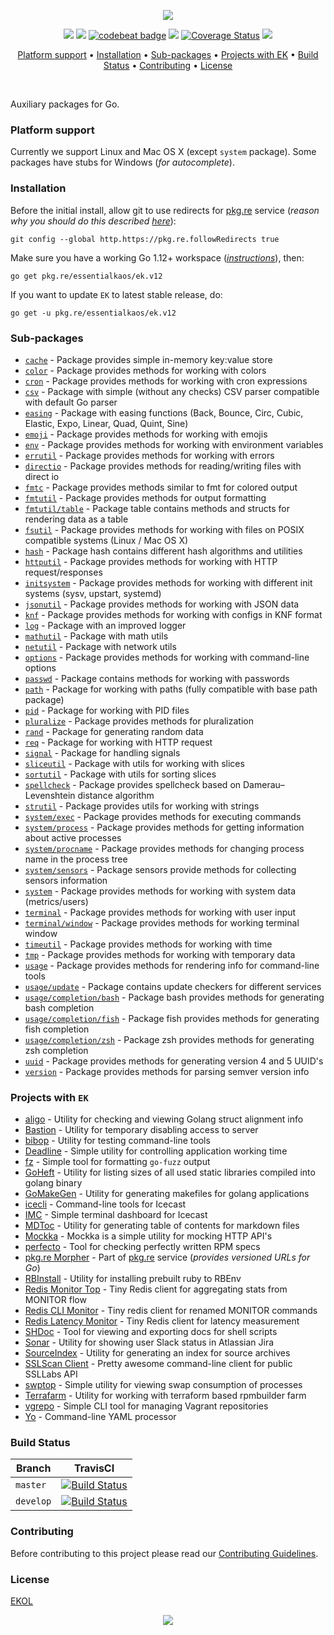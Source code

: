<p align="center"><a href="#readme"><img src="https://gh.kaos.st/go-ek.svg"/></a></p>

<p align="center">
  <a href="https://godoc.org/pkg.re/essentialkaos/ek.v12"><img src="https://godoc.org/pkg.re/essentialkaos/ek.v12?status.svg"></a>
  <a href="https://goreportcard.com/report/github.com/essentialkaos/ek"><img src="https://goreportcard.com/badge/github.com/essentialkaos/ek"></a>
  <a href="https://codebeat.co/projects/github-com-essentialkaos-ek"><img alt="codebeat badge" src="https://codebeat.co/badges/3649d737-e5b9-4465-9765-b9f4ebec60ec" /></a>
  <a href="https://travis-ci.com/essentialkaos/ek"><img src="https://travis-ci.com/essentialkaos/ek.svg?branch=master"></a>
  <a href="https://coveralls.io/github/essentialkaos/ek"><img src="https://coveralls.io/repos/github/essentialkaos/ek/badge.svg" alt="Coverage Status" /></a>
  <a href="https://essentialkaos.com/ekol"><img src="https://gh.kaos.st/ekol.svg"></a>
</p>

<p align="center"><a href="#platform-support">Platform support</a> • <a href="#installation">Installation</a> • <a href="#sub-packages">Sub-packages</a> • <a href="#projects-with-ek">Projects with EK</a> • <a href="#build-status">Build Status</a> • <a href="#contributing">Contributing</a> • <a href="#license">License</a></p>

<br/>

Auxiliary packages for Go.

### Platform support

Currently we support Linux and Mac OS X (except `system` package). Some packages have stubs for Windows (_for autocomplete_).

### Installation

Before the initial install, allow git to use redirects for [pkg.re](https://github.com/essentialkaos/pkgre) service (_reason why you should do this described [here](https://github.com/essentialkaos/pkgre#git-support)_):

```
git config --global http.https://pkg.re.followRedirects true
```

Make sure you have a working Go 1.12+ workspace (_[instructions](https://golang.org/doc/install)_), then:

```
go get pkg.re/essentialkaos/ek.v12
```

If you want to update `EK` to latest stable release, do:

```
go get -u pkg.re/essentialkaos/ek.v12
```

### Sub-packages

* [`cache`](https://godoc.org/pkg.re/essentialkaos/ek.v12/cache) - Package provides simple in-memory key:value store
* [`color`](https://godoc.org/pkg.re/essentialkaos/ek.v12/color) - Package provides methods for working with colors
* [`cron`](https://godoc.org/pkg.re/essentialkaos/ek.v12/cron) - Package provides methods for working with cron expressions
* [`csv`](https://godoc.org/pkg.re/essentialkaos/ek.v12/csv) - Package with simple (without any checks) CSV parser compatible with default Go parser
* [`easing`](https://godoc.org/pkg.re/essentialkaos/ek.v12/easing) - Package with easing functions (Back, Bounce, Circ, Cubic, Elastic, Expo, Linear, Quad, Quint, Sine)
* [`emoji`](https://godoc.org/pkg.re/essentialkaos/ek.v12/emoji) - Package provides methods for working with emojis
* [`env`](https://godoc.org/pkg.re/essentialkaos/ek.v12/env) - Package provides methods for working with environment variables
* [`errutil`](https://godoc.org/pkg.re/essentialkaos/ek.v12/errutil) - Package provides methods for working with errors
* [`directio`](https://godoc.org/pkg.re/essentialkaos/ek.v12/directio) - Package provides methods for reading/writing files with direct io
* [`fmtc`](https://godoc.org/pkg.re/essentialkaos/ek.v12/fmtc) - Package provides methods similar to fmt for colored output
* [`fmtutil`](https://godoc.org/pkg.re/essentialkaos/ek.v12/fmtutil) - Package provides methods for output formatting
* [`fmtutil/table`](https://godoc.org/pkg.re/essentialkaos/ek.v12/fmtutil/table) - Package table contains methods and structs for rendering data as a table
* [`fsutil`](https://godoc.org/pkg.re/essentialkaos/ek.v12/fsutil) - Package provides methods for working with files on POSIX compatible systems (Linux / Mac OS X)
* [`hash`](https://godoc.org/pkg.re/essentialkaos/ek.v12/hash) - Package hash contains different hash algorithms and utilities
* [`httputil`](https://godoc.org/pkg.re/essentialkaos/ek.v12/httputil) - Package provides methods for working with HTTP request/responses
* [`initsystem`](https://godoc.org/pkg.re/essentialkaos/ek.v12/initsystem) - Package provides methods for working with different init systems (sysv, upstart, systemd)
* [`jsonutil`](https://godoc.org/pkg.re/essentialkaos/ek.v12/jsonutil) - Package provides methods for working with JSON data
* [`knf`](https://godoc.org/pkg.re/essentialkaos/ek.v12/knf) - Package provides methods for working with configs in KNF format
* [`log`](https://godoc.org/pkg.re/essentialkaos/ek.v12/log) - Package with an improved logger
* [`mathutil`](https://godoc.org/pkg.re/essentialkaos/ek.v12/mathutil) - Package with math utils
* [`netutil`](https://godoc.org/pkg.re/essentialkaos/ek.v12/netutil) - Package with network utils
* [`options`](https://godoc.org/pkg.re/essentialkaos/ek.v12/options) - Package provides methods for working with command-line options
* [`passwd`](https://godoc.org/pkg.re/essentialkaos/ek.v12/passwd) - Package contains methods for working with passwords
* [`path`](https://godoc.org/pkg.re/essentialkaos/ek.v12/path) - Package for working with paths (fully compatible with base path package)
* [`pid`](https://godoc.org/pkg.re/essentialkaos/ek.v12/pid) - Package for working with PID files
* [`pluralize`](https://godoc.org/pkg.re/essentialkaos/ek.v12/pluralize) - Package provides methods for pluralization
* [`rand`](https://godoc.org/pkg.re/essentialkaos/ek.v12/rand) - Package for generating random data
* [`req`](https://godoc.org/pkg.re/essentialkaos/ek.v12/req) - Package for working with HTTP request
* [`signal`](https://godoc.org/pkg.re/essentialkaos/ek.v12/signal) - Package for handling signals
* [`sliceutil`](https://godoc.org/pkg.re/essentialkaos/ek.v12/sliceutil) - Package with utils for working with slices
* [`sortutil`](https://godoc.org/pkg.re/essentialkaos/ek.v12/sortutil) - Package with utils for sorting slices
* [`spellcheck`](https://godoc.org/pkg.re/essentialkaos/ek.v12/spellcheck) - Package provides spellcheck based on Damerau–Levenshtein distance algorithm
* [`strutil`](https://godoc.org/pkg.re/essentialkaos/ek.v12/strutil) - Package provides utils for working with strings
* [`system/exec`](https://godoc.org/pkg.re/essentialkaos/ek.v12/system/process) - Package provides methods for executing commands
* [`system/process`](https://godoc.org/pkg.re/essentialkaos/ek.v12/system/process) - Package provides methods for getting information about active processes
* [`system/procname`](https://godoc.org/pkg.re/essentialkaos/ek.v12/system/process) - Package provides methods for changing process name in the process tree
* [`system/sensors`](https://godoc.org/pkg.re/essentialkaos/ek.v12/system/sensors) - Package sensors provide methods for collecting sensors information
* [`system`](https://godoc.org/pkg.re/essentialkaos/ek.v12/system) - Package provides methods for working with system data (metrics/users)
* [`terminal`](https://godoc.org/pkg.re/essentialkaos/ek.v12/terminal) - Package provides methods for working with user input
* [`terminal/window`](https://godoc.org/pkg.re/essentialkaos/ek.v12/terminal/window) - Package provides methods for working terminal window
* [`timeutil`](https://godoc.org/pkg.re/essentialkaos/ek.v12/timeutil) - Package provides methods for working with time
* [`tmp`](https://godoc.org/pkg.re/essentialkaos/ek.v12/tmp) - Package provides methods for working with temporary data
* [`usage`](https://godoc.org/pkg.re/essentialkaos/ek.v12/usage) - Package provides methods for rendering info for command-line tools
* [`usage/update`](https://godoc.org/pkg.re/essentialkaos/ek.v12/usage/update) - Package contains update checkers for different services
* [`usage/completion/bash`](https://godoc.org/pkg.re/essentialkaos/ek.v12/usage/completion/bash) - Package bash provides methods for generating bash completion
* [`usage/completion/fish`](https://godoc.org/pkg.re/essentialkaos/ek.v12/usage/completion/fish) - Package fish provides methods for generating fish completion
* [`usage/completion/zsh`](https://godoc.org/pkg.re/essentialkaos/ek.v12/usage/completion/zsh) - Package zsh provides methods for generating zsh completion
* [`uuid`](https://godoc.org/pkg.re/essentialkaos/ek.v12/uuid) - Package provides methods for generating version 4 and 5 UUID's
* [`version`](https://godoc.org/pkg.re/essentialkaos/ek.v12/version) - Package provides methods for parsing semver version info

### Projects with `EK`

* [aligo](https://github.com/essentialkaos/aligo) - Utility for checking and viewing Golang struct alignment info
* [Bastion](https://github.com/essentialkaos/bastion) - Utility for temporary disabling access to server
* [bibop](https://github.com/essentialkaos/bibop) - Utility for testing command-line tools
* [Deadline](https://github.com/essentialkaos/deadline) - Simple utility for controlling application working time
* [fz](https://github.com/essentialkaos/fz) - Simple tool for formatting `go-fuzz` output
* [GoHeft](https://github.com/essentialkaos/goheft) - Utility for listing sizes of all used static libraries compiled into golang binary
* [GoMakeGen](https://github.com/essentialkaos/gomakegen) - Utility for generating makefiles for golang applications
* [icecli](https://github.com/essentialkaos/icecli) - Command-line tools for Icecast
* [IMC](https://github.com/essentialkaos/imc) - Simple terminal dashboard for Icecast
* [MDToc](https://github.com/essentialkaos/mdtoc) - Utility for generating table of contents for markdown files
* [Mockka](https://github.com/essentialkaos/mockka) - Mockka is a simple utility for mocking HTTP API's
* [perfecto](https://github.com/essentialkaos/perfecto) - Tool for checking perfectly written RPM specs
* [pkg.re Morpher](https://github.com/essentialkaos/pkgre) - Part of [pkg.re](https://pkg.re) service (_provides versioned URLs for Go_)
* [RBInstall](https://github.com/essentialkaos/rbinstall) - Utility for installing prebuilt ruby to RBEnv
* [Redis Monitor Top](https://github.com/essentialkaos/redis-monitor-top) - Tiny Redis client for aggregating stats from MONITOR flow
* [Redis CLI Monitor](https://github.com/essentialkaos/redis-cli-monitor) - Tiny redis client for renamed MONITOR commands
* [Redis Latency Monitor](https://github.com/essentialkaos/redis-latency-monitor) - Tiny Redis client for latency measurement
* [SHDoc](https://github.com/essentialkaos/shdoc) - Tool for viewing and exporting docs for shell scripts
* [Sonar](https://github.com/essentialkaos/sonar) - Utility for showing user Slack status in Atlassian Jira
* [SourceIndex](https://github.com/essentialkaos/source-index) - Utility for generating an index for source archives
* [SSLScan Client](https://github.com/essentialkaos/sslcli) - Pretty awesome command-line client for public SSLLabs API
* [swptop](https://github.com/essentialkaos/swptop) - Simple utility for viewing swap consumption of processes
* [Terrafarm](https://github.com/essentialkaos/terrafarm) - Utility for working with terraform based rpmbuilder farm
* [vgrepo](https://github.com/gongled/vgrepo) - Simple CLI tool for managing Vagrant repositories
* [Yo](https://github.com/essentialkaos/yo) - Command-line YAML processor

### Build Status

| Branch | TravisCI |
|--------|----------|
| `master` | [![Build Status](https://travis-ci.com/essentialkaos/ek.svg?branch=master)](https://travis-ci.com/essentialkaos/ek) |
| `develop` | [![Build Status](https://travis-ci.com/essentialkaos/ek.svg?branch=develop)](https://travis-ci.com/essentialkaos/ek) |

### Contributing

Before contributing to this project please read our [Contributing Guidelines](https://github.com/essentialkaos/contributing-guidelines#contributing-guidelines).

### License

[EKOL](https://essentialkaos.com/ekol)

<p align="center"><a href="https://essentialkaos.com"><img src="https://gh.kaos.st/ekgh.svg"/></a></p>
